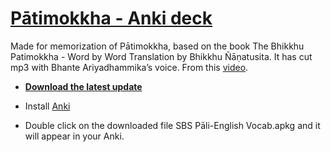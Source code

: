 # [Pātimokkha - Anki deck](https://github.com/sasanarakkha/study-tools/tree/main/Anki%20Decks/P%C4%81timokkha%20Learning)

Made for memorization of Pātimokkha, based on the book The Bhikkhu Patimokkha - Word by Word Translation by Bhikkhu Ñāṇatusita. It has cut mp3 with Bhante Ariyadhammika’s voice. From this [video](https://youtu.be/M7mKBHOD-Zg).

- **[Download the latest update](https://github.com/sasanarakkha/study-tools/raw/main/Anki%20Decks/P%C4%81timokkha%20Learning/P%C4%81timokkha%20Learning.apkg)**

- Install [Anki](https://apps.ankiweb.net/)

- Double click on the downloaded file SBS Pāli-English Vocab.apkg and it will appear in your Anki.